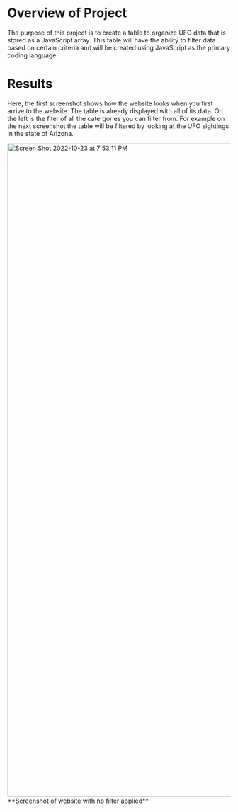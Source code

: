# Overview of Project

 The purpose of this project is to create a table to organize UFO data that is stored as a JavaScript array. This table will have the ability to filter data based on certain criteria and will be created using JavaScript as the primary coding language.
 
# Results


Here, the first screenshot shows how the website looks when you first arrive to the website. The table is already displayed with all of its data. On the left is the fiter of all the catergories you can filter from. For example on the next screenshot the table will be filtered by looking at the UFO sightings in the state of Arizona.

<img width="1477" alt="Screen Shot 2022-10-23 at 7 53 11 PM" src="https://user-images.githubusercontent.com/110702997/197427696-ffea7d87-329b-499b-8b75-57838a87eb9f.png">
**Screenshot of website with no filter applied**
